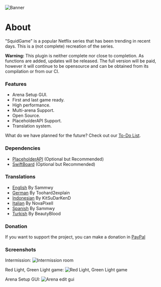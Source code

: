 ![Banner](https://i.imgur.com/5oC0KpD.jpg)

# About

"SquidGame" is a popular Netflix series that has been trending in recent days. This is a (not complete) recreation of the series.

**Warning:** This plugin is neither complete nor close to completion. As functions are added, updates will be released. The full version will be paid, however it will continue to be opensource and can be obtained from its compilation or from our CI.

### Features

- Arena Setup GUI.
- First and last game ready.
- High performance.
- Multi-arena Support.
- Open Source.
- PlaceholderAPI Support.
- Translation system.

 What do we have planned for the future? Check out our [To-Do List](https://github.com/2lstudios-mc/SquidGame/blob/main/TODO.md).
 
 ### Dependencies
 
 - [PlaceholderAPI](https://www.spigotmc.org/resources/placeholderapi.6245/) (Optional but Recommended)
 - [SwiftBoard](https://www.spigotmc.org/resources/swiftboard-free-async-and-fast.96879/) (Optional but Recommended)

### Translations

- [English](https://github.com/2lstudios-mc/SquidGame/blob/main/translations/en.yml) By Sammwy
- [German](https://github.com/2lstudios-mc/SquidGame/blob/main/translations/de.yml) By Toohard2explain
- [Indonesian](https://github.com/2lstudios-mc/SquidGame/blob/main/translations/id.yml) By KitSuDarKenD
- [Italian](https://github.com/2lstudios-mc/SquidGame/blob/main/translations/it.yml) By NovaPixell
- [Spanish](https://github.com/2lstudios-mc/SquidGame/blob/main/translations/es.yml) By Sammwy
- [Turkish](https://github.com/2lstudios-mc/SquidGame/blob/main/translations/tr.yml) By BeautyBlood

### Donation

If you want to support the project, you can make a donation in [PayPal](https://paypal.me/sammwy)

### Screenshots

Intermission:
![Intermission room](https://i.imgur.com/NGCNu6k.png)

Red Light, Green Light game:
![Red Light, Green Light game](https://i.imgur.com/3l0yLlL.png)

Arena Setup GUI:
![Arena edit gui](https://i.imgur.com/JDhLIzI.png)
